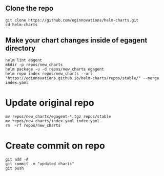 ## Clone the repo

    git clone https://github.com/eginnovations/helm-charts.git
    cd helm-charts

## Make your chart changes inside of egagent directory  

    helm lint eagent
    mkdir -p repos/new_charts
    helm package -u -d repos/new_charts egagent
    helm repo index repos/new_charts --url "https://eginnovations.github.io/helm-charts/repos/stable/" --merge index.yaml 

# Update original repo

    mv repos/new_charts/egagent-*.tgz repos/stable
    mv repos/new_charts/index.yaml index.yaml
    rm  -rf repos/new_charts

# Create commit on repo

    git add -A
    git commit -m "updated charts"
    git push
